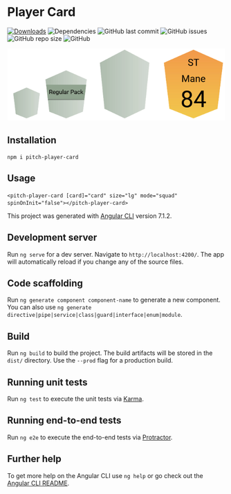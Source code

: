 # Player Card

[![Downloads](https://img.shields.io/npm/dt/pitch-player-card)](https://www.npmjs.com/package/pitch-player-card)
![Dependencies](https://img.shields.io/david/pitch-game/pitch-player-card.svg)
![GitHub last commit](https://img.shields.io/github/last-commit/pitch-game/pitch-player-card)
![GitHub issues](https://img.shields.io/github/issues/pitch-game/pitch-player-card.svg)
![GitHub repo size](https://img.shields.io/github/repo-size/pitch-game/pitch-player-card.svg)
![GitHub](https://img.shields.io/github/license/pitch-game/pitch-player-card.svg)

![](images/ppc.gif)

## Installation
```npm i pitch-player-card```

## Usage
``` <pitch-player-card [card]="card" size="lg" mode="squad" spinOnInit="false"></pitch-player-card> ```

This project was generated with [Angular CLI](https://github.com/angular/angular-cli) version 7.1.2.

## Development server

Run `ng serve` for a dev server. Navigate to `http://localhost:4200/`. The app will automatically reload if you change any of the source files.

## Code scaffolding

Run `ng generate component component-name` to generate a new component. You can also use `ng generate directive|pipe|service|class|guard|interface|enum|module`.

## Build

Run `ng build` to build the project. The build artifacts will be stored in the `dist/` directory. Use the `--prod` flag for a production build.

## Running unit tests

Run `ng test` to execute the unit tests via [Karma](https://karma-runner.github.io).

## Running end-to-end tests

Run `ng e2e` to execute the end-to-end tests via [Protractor](http://www.protractortest.org/).

## Further help

To get more help on the Angular CLI use `ng help` or go check out the [Angular CLI README](https://github.com/angular/angular-cli/blob/master/README.md).
